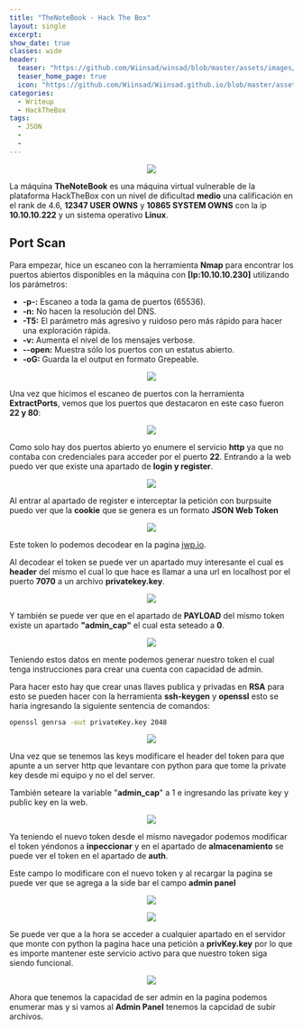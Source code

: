 ```yaml
---
title: "TheNoteBook - Hack The Box"
layout: single
excerpt:
show_date: true
classes: wide
header:
  teaser: "https://github.com/Wiinsad/winsad/blob/master/assets/images/machines/HTB/TheNoteBook/data/TheNoteBook.png?raw=true"
  teaser_home_page: true
  icon: "https://github.com/Wiinsad/Wiinsad.github.io/blob/master/assets/images/icons/Hackthebox2.png?raw=true"
categories:
  - Writeup
  - HackTheBox
tags:
  - JSON
  -
  -
---
```


<p align="center">
<img src="https://raw.githubusercontent.com/Wiinsad/winsad/master/assets/images/machines/HTB/TheNoteBook/data/TheNoteBookHTB.png">
</p>

La máquina **TheNoteBook** es una máquina virtual vulnerable de la plataforma HackTheBox con un nivel de dificultad **medio** una calificación en el rank de 4.6, **12347 USER OWNS** y **10865 SYSTEM OWNS** con la ip **10.10.10.222** y un sistema operativo **Linux**.

## Port Scan

Para empezar, hice un escaneo con la herramienta **Nmap** para encontrar los puertos abiertos disponibles en la máquina con **[Ip:10.10.10.230]** utilizando los parámetros:
  - **-p-:**    Escaneo a toda la gama de puertos (65536).
  - **-n:**     No hacen la resolución del DNS.
  - **-T5:**    El parámetro más agresivo y ruidoso pero más rápido para hacer una exploración rápida.
  - **-v:**     Aumenta el nivel de los mensajes verbose.
  - **--open:** Muestra sólo los puertos con un estatus abierto.
  - **-oG:**    Guarda la el output en formato Grepeable.

  <p align="center">
  <img src="https://raw.githubusercontent.com/Wiinsad/winsad/master/assets/images/machines/HTB/TheNoteBook/scan/scanPorts.png">
  </p>


  Una vez que hicimos el escaneo de puertos con la herramienta **ExtractPorts**, vemos que los puertos que destacaron en este caso fueron **22 y 80**:

  <p align="center">
  <img src="https://raw.githubusercontent.com/Wiinsad/winsad/master/assets/images/machines/HTB/TheNoteBook/scan/Ports.png">
  </p>

  Como solo hay dos puertos abierto yo enumere el servicio **http** ya que no contaba con credenciales para acceder por el puerto **22**. Entrando a la web puedo ver que existe una apartado de **login y register**.

  <p align="center">
  <img src="https://raw.githubusercontent.com/Wiinsad/winsad/master/assets/images/machines/HTB/TheNoteBook/scan/web.png">
  </p>


  Al entrar al apartado de register e interceptar la petición con burpsuite puedo ver que la **cookie** que se genera es un formato **JSON Web Token**

  <p align="center">
  <img src="https://raw.githubusercontent.com/Wiinsad/winsad/master/assets/images/machines/HTB/TheNoteBook/scan/token.png">
  </p>

  Este token lo podemos decodear en la pagina [jwp.io](https://jwt.io/).

  Al decodear el token se puede ver un apartado muy interesante el cual es **header** del mismo el cual lo que hace es llamar a una url en localhost por el puerto **7070** a un archivo **privatekey.key**.

  <p align="center">
  <img src="https://raw.githubusercontent.com/Wiinsad/winsad/master/assets/images/machines/HTB/TheNoteBook/scan/tokenk.png">
  </p>

  Y también se puede ver que en el apartado de **PAYLOAD** del mismo token existe un apartado **"admin_cap"** el cual esta seteado a **0**.

  <p align="center">
  <img src="https://raw.githubusercontent.com/Wiinsad/winsad/master/assets/images/machines/HTB/TheNoteBook/scan/tokenB.png">
  </p>

  Teniendo estos datos en mente podemos generar nuestro token el cual tenga instrucciones para crear una cuenta con capacidad de admin.

  Para hacer esto hay que crear unas llaves publica y privadas en **RSA** para esto se pueden hacer con la herramienta **ssh-keygen** y **openssl** esto se haria ingresando la siguiente sentencia de comandos:

  ```bash
  openssl genrsa -out privateKey.key 2048
  ```

  <p align="center">
  <img src="https://raw.githubusercontent.com/Wiinsad/winsad/master/assets/images/machines/HTB/TheNoteBook/scan/tokenG.png">
  </p>

  Una vez que se tenemos las keys modificare el header del token para que apunte a un server http que levantare con python para que tome la private key desde mi equipo y no el del server.

  También seteare la variable "**admin_cap**" a 1 e ingresando las private key y public key en la web.

  <p align="center">
  <img src="https://raw.githubusercontent.com/Wiinsad/winsad/master/assets/images/machines/HTB/TheNoteBook/intrusion/tokenM.png">
  </p>

  Ya teniendo el nuevo token desde el mismo navegador podemos modificar el token yéndonos a **inpeccionar** y en el apartado de **almacenamiento** se puede ver el token en el apartado de **auth**.

  Este campo lo modificare con el nuevo token y al recargar la pagina se puede ver que se agrega a la side bar el campo **admin panel**

  <p align="center">
  <img src="https://raw.githubusercontent.com/Wiinsad/winsad/master/assets/images/machines/HTB/TheNoteBook/intrusion/1.png">
  </p>

  <p align="center">
  <img src="https://raw.githubusercontent.com/Wiinsad/winsad/master/assets/images/machines/HTB/TheNoteBook/intrusion/2.png">
  </p>

  Se puede ver que a la hora se acceder a cualquier apartado en el servidor que monte con python la pagina hace una petición a **privKey.key** por lo que es importe mantener este servicio activo para que nuestro token siga siendo funcional.

  <p align="center">
  <img src="https://raw.githubusercontent.com/Wiinsad/winsad/master/assets/images/machines/HTB/TheNoteBook/intrusion/3.png">
  </p>


  Ahora que tenemos la capacidad de ser admin en la pagina podemos enumerar mas y si vamos al **Admin Panel** tenemos la capcidad de subir archivos.

  
